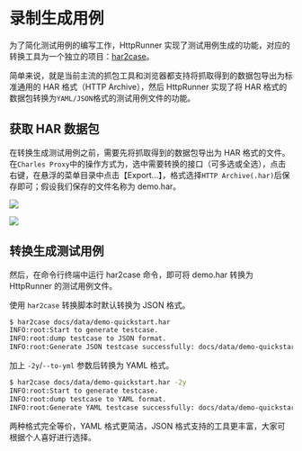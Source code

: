 # 录制生成用例

为了简化测试用例的编写工作，HttpRunner 实现了测试用例生成的功能，对应的转换工具为一个独立的项目：[har2case][har2case]。

简单来说，就是当前主流的抓包工具和浏览器都支持将抓取得到的数据包导出为标准通用的 HAR 格式（HTTP Archive），然后 HttpRunner 实现了将 HAR 格式的数据包转换为`YAML/JSON`格式的测试用例文件的功能。

## 获取 HAR 数据包

在转换生成测试用例之前，需要先将抓取得到的数据包导出为 HAR 格式的文件。在`Charles Proxy`中的操作方式为，选中需要转换的接口（可多选或全选），点击右键，在悬浮的菜单目录中点击【Export...】，格式选择`HTTP Archive(.har)`后保存即可；假设我们保存的文件名称为 demo.har。

![](../images/charles-export.jpg)

![](../images/charles-save-har.jpg)

## 转换生成测试用例

然后，在命令行终端中运行 har2case 命令，即可将 demo.har 转换为 HttpRunner 的测试用例文件。

使用 `har2case` 转换脚本时默认转换为 JSON 格式。

```bash
$ har2case docs/data/demo-quickstart.har
INFO:root:Start to generate testcase.
INFO:root:dump testcase to JSON format.
INFO:root:Generate JSON testcase successfully: docs/data/demo-quickstart.json
```

加上 `-2y`/`--to-yml` 参数后转换为 YAML 格式。

```bash
$ har2case docs/data/demo-quickstart.har -2y
INFO:root:Start to generate testcase.
INFO:root:dump testcase to YAML format.
INFO:root:Generate YAML testcase successfully: docs/data/demo-quickstart.yml
```

两种格式完全等价，YAML 格式更简洁，JSON 格式支持的工具更丰富，大家可根据个人喜好进行选择。

[har2case]: https://github.com/HttpRunner/har2case